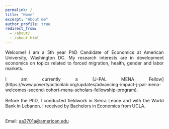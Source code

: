 ```yaml
---
permalink: /
title: "Home"
excerpt: "About me"
author_profile: true
redirect_from: 
  - /about/
  - /about.html
---
```


<div align="justify">
Welcome! I am a 5th year PhD Candidate of Economics at American University, Washington DC. My research interests are in development economics on topics related to forced migration, health, gender and labor markets. 
</div>
<br>
<div align="justify">
I am currently a [J-PAL MENA Fellow](https://www.povertyactionlab.org/updates/advancing-impact-j-pal-mena-welcomes-second-cohort-mena-scholars-fellowship-program).
</div>
<br>
<div align="justify">
Before the PhD, I conducted fieldwork in Sierra Leone and with the World Bank in Lebanon. I received by Bachelors in Economics from UCLA.
</div>
<br> 

Email: [aa3701a@american.edu](mailto:aa3701a@american.edu?subject=Test)
